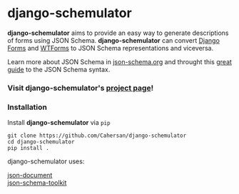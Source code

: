 # django-schemulator

__django-schemulator__ aims to provide an easy way to generate descriptions of
forms using JSON Schema. __django-schemulator__ can convert [Django Forms](https://docs.djangoproject.com/en/dev/ref/forms/api/#django.forms.Form) and
[WTForms](https://wtforms.readthedocs.org/en/latest/index.html#) to JSON Schema representations and viceversa.

Learn more about JSON Schema in [json-schema.org](http://json-schema.org/) and throught this [great guide](http://spacetelescope.github.io/understanding-json-schema/index.html) to the JSON Schema syntax.


### Visit __django-schemulator__'s [project page](http://cahersan.github.io/django-schemulator/)!

### Installation

Install __django-schemulator__ via `pip`
    
    git clone https://github.com/Cahersan/django-schemulator
    cd django-schemulator
    pip install .

django-schemulator uses:

[json-document](https://github.com/Cahersan/json-document)  
[json-schema-toolkit](https://github.com/Cahersan/json-schema-toolkit)

